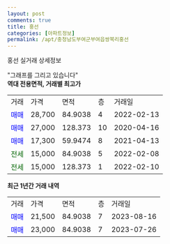 ```yaml
---
layout: post
comments: true
title: 홍선
categories: [아파트정보]
permalink: /apt/충청남도부여군부여읍쌍북리홍선
---
```


홍선 실거래 상세정보

<script type="text/javascript">
  google.charts.load('current', {'packages':['line', 'corechart']});
  google.charts.setOnLoadCallback(drawChart);

  function drawChart() {
    var data = new google.visualization.DataTable();
    data.addColumn('date', '거래일');
    data.addColumn('number', "매매");
    data.addColumn('number', "전세");
    data.addColumn('number', "전매");

    data.addRows([[new Date(Date.parse("2023-08-16")), 21500, null, null], [new Date(Date.parse("2023-07-26")), 23000, null, null]]);

    var options = {
      hAxis: {
        format: 'yyyy/MM/dd'
      },    
      lineWidth: 0,
      pointsVisible: true,    
      title: '최근 1년간 유형별 실거래가 분포',
      legend: { position: 'bottom' }
    };

    var formatter = new google.visualization.NumberFormat({pattern:'###,###'} );
    formatter.format(data, 1);
    formatter.format(data, 2);
    
    setTimeout(function() {
        var chart = new google.visualization.LineChart(document.getElementById('columnchart_material'));
        chart.draw(data, (options));
        document.getElementById('loading').style.display = 'none';
    }, 200);
  }
</script>


<div id="loading" style="z-index:20; display: block; margin-left: 0px">"그래프를 그리고 있습니다"</div>
<div id="columnchart_material" style="width: 95%; margin-left: 0px; display: block"></div>
<!-- contents start -->
<b>역대 전용면적, 거래별 최고가</b>
<table class="sortable">
    <tr>
      <td>거래</td>
      <td>가격</td>
      <td>면적</td>
      <td>층</td>
      <td>거래일</td>
    </tr>
        <tr>
          <td><a style="color: blue">매매</a></td>
          <td>28,700</td>
          <td>84.9038</td>
          <td>4</td>
          <td>2022-02-13</td>
        </tr>            <tr>
          <td><a style="color: blue">매매</a></td>
          <td>27,000</td>
          <td>128.373</td>
          <td>10</td>
          <td>2020-04-16</td>
        </tr>            <tr>
          <td><a style="color: blue">매매</a></td>
          <td>17,300</td>
          <td>59.9474</td>
          <td>8</td>
          <td>2021-04-13</td>
        </tr>        
        <tr>
              <td><a style="color: darkgreen">전세</a></td>
              <td>15,000</td>
              <td>84.9038</td>
              <td>5</td>
              <td>2022-02-08</td>
            </tr>            <tr>
              <td><a style="color: darkgreen">전세</a></td>
              <td>15,000</td>
              <td>128.373</td>
              <td>1</td>
              <td>2022-02-10</td>
            </tr>        
    
</table>

<b>최근 1년간 거래 내역</b>

<table class="sortable">
    <tr>
      <td>거래</td>
      <td>가격</td>
      <td>면적</td>
      <td>층</td>
      <td>거래일</td>
    </tr>
    <tr>
      <td><a style="color: blue">매매</a></td>
      <td>21,500</td>
      <td>84.9038</td>
      <td>7</td>
      <td>2023-08-16</td>
    </tr>          <tr>
      <td><a style="color: blue">매매</a></td>
      <td>23,000</td>
      <td>84.9038</td>
      <td>7</td>
      <td>2023-07-26</td>
    </tr>      </table>
<!-- contents end -->    

